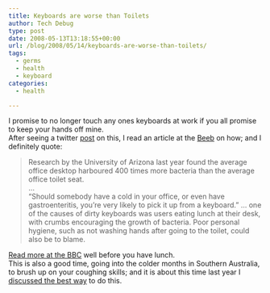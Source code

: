```yaml
---
title: Keyboards are worse than Toilets
author: Tech Debug
type: post
date: 2008-05-13T13:18:55+00:00
url: /blog/2008/05/14/keyboards-are-worse-than-toilets/
tags:
  - germs
  - health
  - keyboard
categories:
  - health

---
```

I promise to no longer touch any ones keyboards at work if you all promise to keep your hands off mine.  
After seeing a twitter [post][1] on this, I read an article at the [Beeb][2] on how; and I definitely quote:

> Research by the University of Arizona last year found the average office desktop harboured 400 times more bacteria than the average office toilet seat.  
> &#8230;  
> &#8220;Should somebody have a cold in your office, or even have gastroenteritis, you&#8217;re very likely to pick it up from a keyboard.&#8221; &#8230; one of the causes of dirty keyboards was users eating lunch at their desk, with crumbs encouraging the growth of bacteria. Poor personal hygiene, such as not washing hands after going to the toilet, could also be to blame. 

[Read more at the BBC][3] well before you have lunch.  
This is also a good time, going into the colder months in Southern Australia, to brush up on your coughing skills; and it is about this time last year I [discussed the best way][4] to do this.

 [1]: http://twitter.com/FatherRoderick/statuses/810131372
 [2]: http://en.wikipedia.org/wiki/BBC
 [3]: http://news.bbc.co.uk/2/hi/uk_news/7377002.stm "BBC NEWS | UK | Keyboards 'dirtier than a toilet'"
 [4]: https://techdebug.com/blog/2007/04/02/airborne-disease/ "Tech Debug &raquo; Airborne Disease - Why Don&#8217;t We Do It In Our Sleeves?"